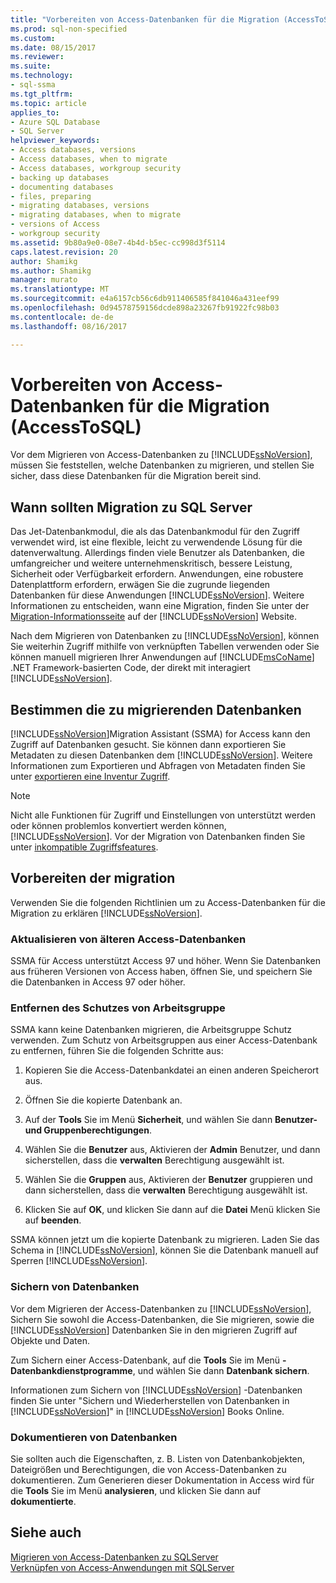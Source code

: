 ```yaml
---
title: "Vorbereiten von Access-Datenbanken für die Migration (AccessToSQL) | Microsoft Docs"
ms.prod: sql-non-specified
ms.custom: 
ms.date: 08/15/2017
ms.reviewer: 
ms.suite: 
ms.technology:
- sql-ssma
ms.tgt_pltfrm: 
ms.topic: article
applies_to:
- Azure SQL Database
- SQL Server
helpviewer_keywords:
- Access databases, versions
- Access databases, when to migrate
- Access databases, workgroup security
- backing up databases
- documenting databases
- files, preparing
- migrating databases, versions
- migrating databases, when to migrate
- versions of Access
- workgroup security
ms.assetid: 9b80a9e0-08e7-4b4d-b5ec-cc998d3f5114
caps.latest.revision: 20
author: Shamikg
ms.author: Shamikg
manager: murato
ms.translationtype: MT
ms.sourcegitcommit: e4a6157cb56c6db911406585f841046a431eef99
ms.openlocfilehash: 0d94578759156dcde898a23267fb91922fc98b03
ms.contentlocale: de-de
ms.lasthandoff: 08/16/2017

---
```

# <a name="preparing-access-databases-for-migration-accesstosql"></a>Vorbereiten von Access-Datenbanken für die Migration (AccessToSQL)
Vor dem Migrieren von Access-Datenbanken zu [!INCLUDE[ssNoVersion](../../includes/ssnoversion_md.md)], müssen Sie feststellen, welche Datenbanken zu migrieren, und stellen Sie sicher, dass diese Datenbanken für die Migration bereit sind.  
  
## <a name="determining-when-to-migrate-to-sql-server"></a>Wann sollten Migration zu SQL Server  
Das Jet-Datenbankmodul, die als das Datenbankmodul für den Zugriff verwendet wird, ist eine flexible, leicht zu verwendende Lösung für die datenverwaltung. Allerdings finden viele Benutzer als Datenbanken, die umfangreicher und weitere unternehmenskritisch, bessere Leistung, Sicherheit oder Verfügbarkeit erfordern. Anwendungen, eine robustere Datenplattform erfordern, erwägen Sie die zugrunde liegenden Datenbanken für diese Anwendungen [!INCLUDE[ssNoVersion](../../includes/ssnoversion_md.md)]. Weitere Informationen zu entscheiden, wann eine Migration, finden Sie unter der [Migration-Informationsseite](http://go.microsoft.com/fwlink/?LinkId=68571) auf der [!INCLUDE[ssNoVersion](../../includes/ssnoversion_md.md)] Website.  
  
Nach dem Migrieren von Datenbanken zu [!INCLUDE[ssNoVersion](../../includes/ssnoversion_md.md)], können Sie weiterhin Zugriff mithilfe von verknüpften Tabellen verwenden oder Sie können manuell migrieren Ihrer Anwendungen auf [!INCLUDE[msCoName](../../includes/msconame_md.md)] .NET Framework-basierten Code, der direkt mit interagiert [!INCLUDE[ssNoVersion](../../includes/ssnoversion_md.md)].  
  
## <a name="determining-which-databases-to-migrate"></a>Bestimmen die zu migrierenden Datenbanken  
[!INCLUDE[ssNoVersion](../../includes/ssnoversion_md.md)]Migration Assistant (SSMA) for Access kann den Zugriff auf Datenbanken gesucht. Sie können dann exportieren Sie Metadaten zu diesen Datenbanken dem [!INCLUDE[ssNoVersion](../../includes/ssnoversion_md.md)]. Weitere Informationen zum Exportieren und Abfragen von Metadaten finden Sie unter [exportieren eine Inventur Zugriff](http://msdn.microsoft.com/7e1941fb-3d14-4265-aff6-c77a4026d0ed).  

   > [!NOTE]
   > Nicht alle Funktionen für Zugriff und Einstellungen von unterstützt werden oder können problemlos konvertiert werden können, [!INCLUDE[ssNoVersion](../../includes/ssnoversion_md.md)]. Vor der Migration von Datenbanken finden Sie unter [inkompatible Zugriffsfeatures](http://msdn.microsoft.com/99d45b9c-e3b9-4d56-8c25-b594b887ace1).
  
## <a name="preparing-for-migration"></a>Vorbereiten der migration  
Verwenden Sie die folgenden Richtlinien um zu Access-Datenbanken für die Migration zu erklären [!INCLUDE[ssNoVersion](../../includes/ssnoversion_md.md)].  
  
### <a name="upgrading-older-access-databases"></a>Aktualisieren von älteren Access-Datenbanken  
SSMA für Access unterstützt Access 97 und höher. Wenn Sie Datenbanken aus früheren Versionen von Access haben, öffnen Sie, und speichern Sie die Datenbanken in Access 97 oder höher.  
  
### <a name="removing-workgroup-protection"></a>Entfernen des Schutzes von Arbeitsgruppe  
SSMA kann keine Datenbanken migrieren, die Arbeitsgruppe Schutz verwenden. Zum Schutz von Arbeitsgruppen aus einer Access-Datenbank zu entfernen, führen Sie die folgenden Schritte aus:  
  
1.  Kopieren Sie die Access-Datenbankdatei an einen anderen Speicherort aus.  
  
2.  Öffnen Sie die kopierte Datenbank an.  
  
3.  Auf der **Tools** Sie im Menü **Sicherheit**, und wählen Sie dann **Benutzer- und Gruppenberechtigungen**.  
  
4.  Wählen Sie die **Benutzer** aus, Aktivieren der **Admin** Benutzer, und dann sicherstellen, dass die **verwalten** Berechtigung ausgewählt ist.  
  
5.  Wählen Sie die **Gruppen** aus, Aktivieren der **Benutzer** gruppieren und dann sicherstellen, dass die **verwalten** Berechtigung ausgewählt ist.  
  
6.  Klicken Sie auf **OK**, und klicken Sie dann auf die **Datei** Menü klicken Sie auf **beenden**.  
  
SSMA können jetzt um die kopierte Datenbank zu migrieren. Laden Sie das Schema in [!INCLUDE[ssNoVersion](../../includes/ssnoversion_md.md)], können Sie die Datenbank manuell auf Sperren [!INCLUDE[ssNoVersion](../../includes/ssnoversion_md.md)].  
  
### <a name="backing-up-databases"></a>Sichern von Datenbanken  
Vor dem Migrieren der Access-Datenbanken zu [!INCLUDE[ssNoVersion](../../includes/ssnoversion_md.md)], Sichern Sie sowohl die Access-Datenbanken, die Sie migrieren, sowie die [!INCLUDE[ssNoVersion](../../includes/ssnoversion_md.md)] Datenbanken Sie in den migrieren Zugriff auf Objekte und Daten.  
  
Zum Sichern einer Access-Datenbank, auf die **Tools** Sie im Menü **-Datenbankdienstprogramme**, und wählen Sie dann **Datenbank sichern**.  
  
Informationen zum Sichern von [!INCLUDE[ssNoVersion](../../includes/ssnoversion_md.md)] -Datenbanken finden Sie unter "Sichern und Wiederherstellen von Datenbanken in [!INCLUDE[ssNoVersion](../../includes/ssnoversion_md.md)]" in [!INCLUDE[ssNoVersion](../../includes/ssnoversion_md.md)] Books Online.  
  
### <a name="documenting-databases"></a>Dokumentieren von Datenbanken  
Sie sollten auch die Eigenschaften, z. B. Listen von Datenbankobjekten, Dateigrößen und Berechtigungen, die von Access-Datenbanken zu dokumentieren. Zum Generieren dieser Dokumentation in Access wird für die **Tools** Sie im Menü **analysieren**, und klicken Sie dann auf **dokumentierte**.  
  
## <a name="see-also"></a>Siehe auch  
[Migrieren von Access-Datenbanken zu SQLServer](http://msdn.microsoft.com/76a3abcf-2998-4712-9490-fe8d872c89ca)  
[Verknüpfen von Access-Anwendungen mit SQLServer](http://msdn.microsoft.com/82374ad2-7737-4164-a489-13261ba393d4)
